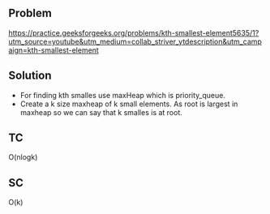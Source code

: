 ## Problem

https://practice.geeksforgeeks.org/problems/kth-smallest-element5635/1?utm_source=youtube&utm_medium=collab_striver_ytdescription&utm_campaign=kth-smallest-element

## Solution

- For finding kth smalles use maxHeap which is priority_queue.
- Create a k size maxheap of k small elements. As root is largest in maxheap so we can say that k smalles is at root.

## TC

O(nlogk)

## SC

O(k)
